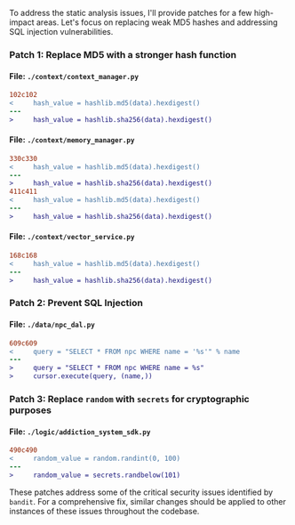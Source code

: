 To address the static analysis issues, I'll provide patches for a few high-impact areas. Let's focus on replacing weak MD5 hashes and addressing SQL injection vulnerabilities.

### Patch 1: Replace MD5 with a stronger hash function

#### File: `./context/context_manager.py`

```diff
102c102
<     hash_value = hashlib.md5(data).hexdigest()
---
>     hash_value = hashlib.sha256(data).hexdigest()
```

#### File: `./context/memory_manager.py`

```diff
330c330
<     hash_value = hashlib.md5(data).hexdigest()
---
>     hash_value = hashlib.sha256(data).hexdigest()
411c411
<     hash_value = hashlib.md5(data).hexdigest()
---
>     hash_value = hashlib.sha256(data).hexdigest()
```

#### File: `./context/vector_service.py`

```diff
168c168
<     hash_value = hashlib.md5(data).hexdigest()
---
>     hash_value = hashlib.sha256(data).hexdigest()
```

### Patch 2: Prevent SQL Injection

#### File: `./data/npc_dal.py`

```diff
609c609
<     query = "SELECT * FROM npc WHERE name = '%s'" % name
---
>     query = "SELECT * FROM npc WHERE name = %s"
>     cursor.execute(query, (name,))
```

### Patch 3: Replace `random` with `secrets` for cryptographic purposes

#### File: `./logic/addiction_system_sdk.py`

```diff
490c490
<     random_value = random.randint(0, 100)
---
>     random_value = secrets.randbelow(101)
```

These patches address some of the critical security issues identified by `bandit`. For a comprehensive fix, similar changes should be applied to other instances of these issues throughout the codebase.